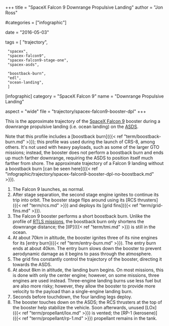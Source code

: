 +++
title = "SpaceX Falcon 9 Downrange Propulsive Landing"
author = "Jon Ross"

#categories = ["infographic"]

date = "2016-05-03"

tags = [
     "trajectory",
     
     "spacex",
     "spacex-falcon9",
     "spacex-falcon9-stage-one",
     "spacex-asds",
     
     "boostback-burn",
     "edl",
     "ocean-landing",
     ]

[infographic]
category = "SpaceX Falcon 9"
name = "Downrange Propulsive Landing"

aspect = "wide"
file = "trajectory/spacex-falcon9-booster-dpl"
+++

This is the approximate trajectory of the
[SpaceX Falcon 9](/tags/spacex-falcon9) booster during a downrange
propulsive landing (i.e. ocean landing) on the
[ASDS](/tags/spacex-asds).

Note that this profile includes a
[boostback burn]({{< ref "term/boostback-burn.md" >}}); this profile was used during
the launch of CRS-8, among others. It's not used with heavy payloads,
such as some of the larger GTO missions; instead, the booster does not
perform a boostback burn and ends up much farther downrange, requiring
the ASDS to position itself much farther from shore. The approximate
trajectory of a Falcon 9 landing without a boostback burn [can be seen
here]({{< ref "infographic/trajectory/spacex-falcon9-booster-dpl-no-boostback.md" >}}).

<!--more-->

1. The Falcon 9 launches, as normal.
2. After stage separation, the second stage engine ignites to continue
   its trip into orbit. The booster stage flips around using its
   [RCS thrusters]({{< ref "term/rcs.md" >}}) and deploys its [grid fins]({{< ref "term/grid-fins.md" >}}).
3. The Falcon 9 booster performs a short boostback burn. Unlike the
   profile of
   [RTLS missions](/infographic/spacex-falcon9-booster-rtls), the
   boostback burn only shortens the downrange distance; the
   [IIP]({{< ref "term/tmi.md" >}}) is still in the ocean.
4. At about 70km in altitude, the booster ignites three of its nine
   engines for its [entry burn]({{< ref "term/entry-burn.md" >}}). The
   entry burn ends at about 40km. The entry burn slows down the
   booster to prevent aerodynamic damage as it begins to pass through
   the atmosphere.
5. The grid fins constantly control the trajectory of the booster,
   directing it towards the ASDS.
6. At about 8km in altitude, the landing burn begins. On most
   missions, this is done with only the center engine; however, on
   some missions, three engines are used instead. Three-engine landing
   burns use less fuel but are also more risky; however, they allow
   the booster to provide more velocity to the payload than a
   single-engine landing burn.
7. Seconds before touchdown, the four landing legs deploy.
8. The booster touches down on the ASDS; the RCS thrusters at the top
   of the booster help stabilize the vehicle. Soon afterwards, unused
   [LOx]({{< ref "term/propellant/lox.md" >}}) is vented; the [RP-1 (kerosene)]({{< ref
   "term/propellant/rp-1.md" >}}) propellant remains in the tank.
